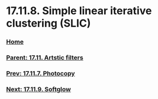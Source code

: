 # 17.11.8. Simple linear iterative clustering (SLIC)

### [Home](./00-home.md)
### [Parent: 17.11. Artstic filters](./17-11-00-artstic-filters.md)
### [Prev: 17.11.7. Photocopy](./17-11-07-photocopy.md)
### [Next: 17.11.9. Softglow](./17-11-09-softglow.md)
